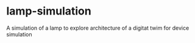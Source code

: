 # lamp-simulation
A simulation of a lamp to explore architecture of a digitat twim for device simulation
